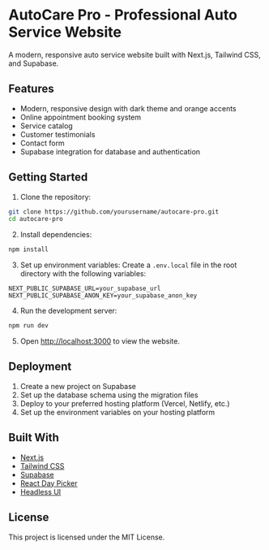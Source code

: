 # AutoCare Pro - Professional Auto Service Website

A modern, responsive auto service website built with Next.js, Tailwind CSS, and Supabase.

## Features

- Modern, responsive design with dark theme and orange accents
- Online appointment booking system
- Service catalog
- Customer testimonials
- Contact form
- Supabase integration for database and authentication

## Getting Started

1. Clone the repository:
```bash
git clone https://github.com/yourusername/autocare-pro.git
cd autocare-pro
```

2. Install dependencies:
```bash
npm install
```

3. Set up environment variables:
Create a `.env.local` file in the root directory with the following variables:
```
NEXT_PUBLIC_SUPABASE_URL=your_supabase_url
NEXT_PUBLIC_SUPABASE_ANON_KEY=your_supabase_anon_key
```

4. Run the development server:
```bash
npm run dev
```

5. Open [http://localhost:3000](http://localhost:3000) to view the website.

## Deployment

1. Create a new project on Supabase
2. Set up the database schema using the migration files
3. Deploy to your preferred hosting platform (Vercel, Netlify, etc.)
4. Set up the environment variables on your hosting platform

## Built With

- [Next.js](https://nextjs.org/)
- [Tailwind CSS](https://tailwindcss.com/)
- [Supabase](https://supabase.io/)
- [React Day Picker](https://react-day-picker.js.org/)
- [Headless UI](https://headlessui.dev/)

## License

This project is licensed under the MIT License.